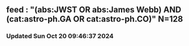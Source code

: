 ## feed : "(abs:JWST OR abs:James Webb) AND (cat:astro-ph.GA OR cat:astro-ph.CO)" N=128
### Updated Sun Oct 20 09:46:37 2024

